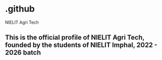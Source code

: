 # .github
NIELIT Agri Tech

## This is the official profile of NIELIT Agri Tech, founded by the students of NIELIT Imphal, 2022 - 2026 batch

